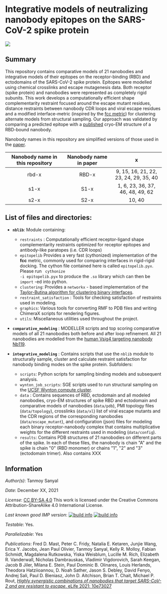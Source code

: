 # Integrative models of neutralizing nanobody epitopes on the SARS-CoV-2 spike protein

![](epitopes.gif)

## Summary

This repository contains comparative models of 21 nanobodies and integrative models of their epitopes on the receptor-binding (RBD) and ectodomains of the SARS-CoV-2 spike protein. Epitopes were modelled using chemical crosslinks and escape mutagenesis data. Both receptor (spike protein) and nanobodies were represented as completely rigid subunits. This work develops a computationally efficient shape complementarity restraint focused around the escape mutant residues, distance restraints between nanobody CDR loops and viral escape residues and a modified interface-metric (inspired by the [fcc metric](https://onlinelibrary.wiley.com/doi/10.1002/prot.24078)) for clustering alternate models from structural sampling. Our approach was validated by comparing a predicted epitope with a [published](https://www.rcsb.org/structure/7N9B) cryo-EM structure of a RBD-bound nanobody. 

Nanobody names in this repository are simplified versions of those used in the [paper](https://elifesciences.org). 

| Nanobody name in this repository | Nanobody name in paper |                   x                   |
| :------------------------------: | :--------------------: | :-----------------------------------: |
|              rbd-x               |         RBD-x          | 9, 15, 16, 21, 22, 23, 24, 29, 35, 40 |
|               s1-x               |          S1-x          |   1, 6, 23, 36, 37, 46, 48, 49, 62    |
|               s2-x               |          S2-x          |                10, 40                 |



## List of files and directories:

- **```nblib```**: Module containing:
  - ```restraints``` : Computationally efficient receptor-ligand shape complementarity restraints optimized for receptor epitopes and antibody-like paratopes (i.e. CDR loops)
  - ```epitopelib``` Provides a very fast (cythonized) implementation of the **fcc** metric, commonly used for comparing interfaces in rigid-rigid docking. The cython file contained here is called ```epitopelib.pyx```. Please run <code> cythonize -i epitopelib.pyx</code> to produce the ```.so``` library which can then be ```import``` -ed into python. 
  - ```clustering```: Provides a ```networkx``` - based implementation of the [Taylor-Butina algorithm for clustering binary interfaces](https://onlinelibrary.wiley.com/doi/10.1002/prot.24078).
  - ```restraint_satisfaction``` : Tools for checking satisfaction of restraints used in modeling.
  - ```graphics```: Various tools for converting RMF to PDB files and writing ChimeraX scripts for rendering figures.
  - ```utils```: Miscellaneous utilities used throughout the project.

- **```comparative_modeling```** : MODELLER scripts and top scoring comparative models of all 21 nanobodies both before and after loop refinement.  All 21 nanobodies are modelled from the [human Vsig4 targeting nanobody Nb119](https://www.rcsb.org/structure/5IML).

  

- **```integrative_modeling```** : Contains scripts that use the ```nblib``` module to structurally sample, cluster and calculate restraint satisfaction for nanobody binding modes on the spike protein. Subfolders:

  - ```scripts```: Python scripts for sampling binding models and subsequent analysis.
  - ```wynton_job_scripts```: SGE scripts used to run structural sampling on the [UCSF Wynton compute cluster](https://wynton.ucsf.edu/hpc/). 
  - ```data``` : Contains sequences of RBD, ectodomain and all modeled nanobodies, cryo-EM structures of spike RBD and ectodomain and comparative models of nanobodies (```data/pdb```), PMI topology files (```data/topology```), crosslinks (```data/xl```) list of viral escape mutants and the CDR regions of the corresponding nanobodies (```data/escape_mutant```), and configuration (json) files for modeling each binary receptor-nanobody complex that contains multiplicative weights for the different restraints used in modeling (```data/config```). 
  - ```results```: Contains PDB structures of 21 nanobodies on different parts of the spike. In each of these files, the nanobody is chain "A" and the spike is chain "0" (RBD monomer) or chains "1", "2" and "3" (ectodomain trimer). Also contains XXX



## Information

_Author(s)_: Tanmoy Sanyal

_Date_: December XX, 2021

_License_: [CC BY-SA 4.0](https://creativecommons.org/licenses/by-sa/4.0/) This work is licensed under the Creative Commons Attribution-ShareAlike 4.0 International License.

_Last known good IMP version_: [![build info](https://integrativemodeling.org/systems/37/badge.svg?branch=main)](https://integrativemodeling.org/systems/) [![build info](https://integrativemodeling.org/systems/37/badge.svg?branch=develop)](https://integrativemodeling.org/systems/)

_Testable_: Yes.

_Parallelizable_: Yes

_Publications_:  Fred D. Mast, Peter C. Fridy, Natalia E. Ketaren, Junjie Wang, Erica Y. Jacobs, Jean Paul Olivier, Tanmoy Sanyal, Kelly R. Molloy, Fabian Schmidt, Magdalena Rutkowska, Yiska Weisblum, Lucille M. Rich, Elizabeth R. Vanderwall, Nicholas Dambrauskas, Vladimir Vigdorovich, Sarah Keegan, Jacob B Jiler, Milana E. Stein, Paul Dominic B. Olinares, Louis Herlands, Theodora Hatziioannou, D. Noah Sather, Jason S. Debley, David Fenyo, Andrej Sali, Paul D. Bieniasz, John D. Aitchison, Brian T. Chait, Michael P. Rout, [*Highly synergistic combinations of nanobodies that target SARS-CoV-2 and are resistant to escape*, eLife 2021; 10e73027](https://elifesciences.org)